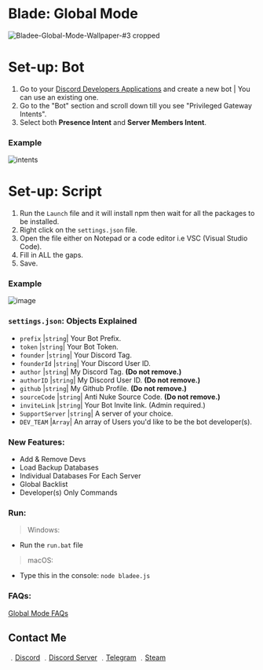 # Blade: Global Mode

![Bladee-Global-Mode-Wallpaper-#3 cropped](https://user-images.githubusercontent.com/71920969/113477567-a92aaf80-947a-11eb-8dd1-74a01a005917.jpg)

# Set-up: Bot

1. Go to your [Discord Developers Applications](https://discord.com/developers/applications) and create a new bot | You can use an existing one.
2. Go to the "Bot" section and scroll down till you see "Privileged Gateway Intents".
3. Select both **Presence Intent** and **Server Members Intent**.

### Example

![intents](https://media.discordapp.net/attachments/782211920416735252/789810856460419092/unknown.png?width=1409&height=400)

# Set-up: Script

1. Run the `Launch` file and it will install npm then wait for all the packages to be installed.
1. Right click on the `settings.json` file.
2. Open the file either on Notepad or a code editor i.e VSC (Visual Studio Code).
3. Fill in ALL the gaps.
4. Save.

### Example

![image](https://user-images.githubusercontent.com/71920969/113477615-13dbeb00-947b-11eb-80ab-1b0895b86e78.png)

### `settings.json`: Objects Explained

* `prefix` |`string`| Your Bot Prefix.
* `token` |`string`| Your Bot Token.
* `founder` |`string`| Your Discord Tag.
* `founderId` |`string`| Your Discord User ID.
* `author` |`string`| My Discord Tag. **(Do not remove.)**
* `authorID` |`string`| My Discord User ID. **(Do not remove.)**
* `github` |`string`| My Github Profile. **(Do not remove.)**
* `sourceCode` |`string`| Anti Nuke Source Code. **(Do not remove.)**
* `inviteLink` |`string`| Your Bot Invite link. (Admin required.)
* `SupportServer` |`string`| A server of your choice. 
* `DEV_TEAM` |`Array`| An array of Users you'd like to be the bot developer(s).

### New Features:
- Add & Remove Devs
- Load Backup Databases
- Individual Databases For Each Server
- Global Backlist
- Developer(s) Only Commands

### Run:
> Windows:
* Run the `run.bat` file
> macOS: 
* Type this in the console: `node bladee.js`

### FAQs:
[Global Mode FAQs](https://github.com/17teen/Discord-Bladee-Server-Anti-Nuker/tree/main/FAQs#global-mode)

## Contact Me

﹒[Discord](https://discord.com/users/709827684888215582)
﹒[Discord Server](https://discord.gg/CCe5cFtsq7)
﹒[Telegram](https://t.me/clairvoyant7teen)
﹒[Steam](https://steamcommunity.com/id/seven777teen/)